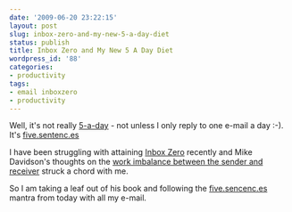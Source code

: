 ```yaml
---
date: '2009-06-20 23:22:15'
layout: post
slug: inbox-zero-and-my-new-5-a-day-diet
status: publish
title: Inbox Zero and My New 5 A Day Diet
wordpress_id: '88'
categories:
- productivity
tags:
- email inboxzero
- productivity
---
```


Well, it's not really [5-a-day](http://www.5aday.nhs.uk/topTips/default.html) - not unless I only reply to one e-mail a day :-). It's [five.sentenc.es ](http://five.sentenc.es/)

I have been struggling with attaining [Inbox Zero](http://www.43folders.com/izero) recently and Mike Davidson's thoughts on the [work imbalance between the sender and receiver](http://www.mikeindustries.com/blog/archive/2007/07/fight-email-overload-with-sentences) struck a chord with me.

So I am taking a leaf out of his book and following the [five.sencenc.es](http://five.sentenc.es/) mantra from today with all my e-mail.
